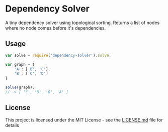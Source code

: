 # Dependency Solver

A tiny dependency solver using topological sorting. Returns a list of nodes where no node comes before it's dependencies.

## Usage

```javascript
var solve = require('dependency-solver').solve;

var graph = {
    'A': ['B', 'C'],
    'B': ['C', 'D']
}

solve(graph);
// -> [ 'C', 'D', 'B', 'A' ]

```

## License

This project is licensed under the MIT License - see the [LICENSE.md](LICENSE.md) file for details
